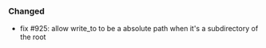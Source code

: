 
### Changed

- fix #925: allow write_to to be a absolute path when it's a subdirectory of the root

